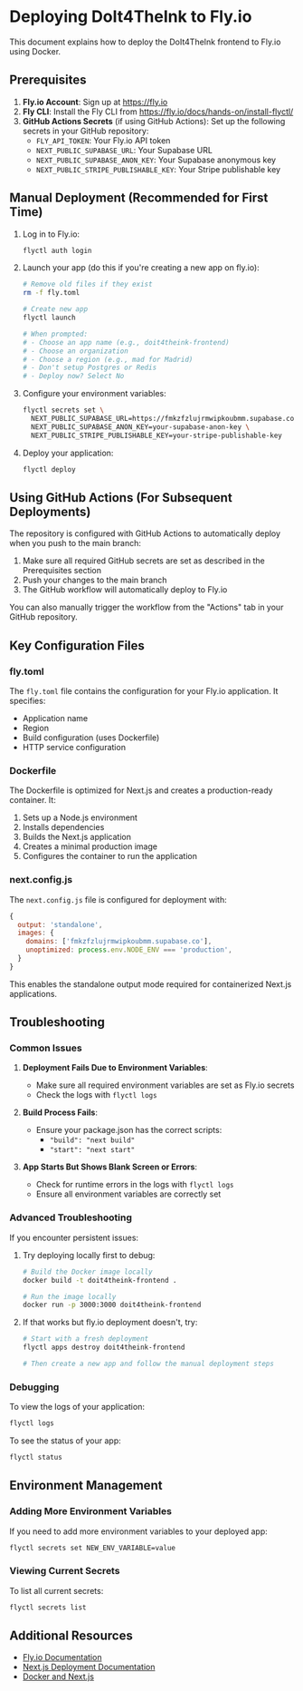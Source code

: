 # Deploying DoIt4TheInk to Fly.io

This document explains how to deploy the DoIt4TheInk frontend to Fly.io using Docker.

## Prerequisites

1. **Fly.io Account**: Sign up at https://fly.io
2. **Fly CLI**: Install the Fly CLI from https://fly.io/docs/hands-on/install-flyctl/
3. **GitHub Actions Secrets** (if using GitHub Actions): Set up the following secrets in your GitHub repository:
   - `FLY_API_TOKEN`: Your Fly.io API token
   - `NEXT_PUBLIC_SUPABASE_URL`: Your Supabase URL
   - `NEXT_PUBLIC_SUPABASE_ANON_KEY`: Your Supabase anonymous key
   - `NEXT_PUBLIC_STRIPE_PUBLISHABLE_KEY`: Your Stripe publishable key

## Manual Deployment (Recommended for First Time)

1. Log in to Fly.io:
   ```bash
   flyctl auth login
   ```

2. Launch your app (do this if you're creating a new app on fly.io):
   ```bash
   # Remove old files if they exist
   rm -f fly.toml

   # Create new app
   flyctl launch
   
   # When prompted:
   # - Choose an app name (e.g., doit4theink-frontend)
   # - Choose an organization
   # - Choose a region (e.g., mad for Madrid)
   # - Don't setup Postgres or Redis
   # - Deploy now? Select No
   ```

3. Configure your environment variables:
   ```bash
   flyctl secrets set \
     NEXT_PUBLIC_SUPABASE_URL=https://fmkzfzlujrmwipkoubmm.supabase.co \
     NEXT_PUBLIC_SUPABASE_ANON_KEY=your-supabase-anon-key \
     NEXT_PUBLIC_STRIPE_PUBLISHABLE_KEY=your-stripe-publishable-key
   ```

4. Deploy your application:
   ```bash
   flyctl deploy
   ```

## Using GitHub Actions (For Subsequent Deployments)

The repository is configured with GitHub Actions to automatically deploy when you push to the main branch:

1. Make sure all required GitHub secrets are set as described in the Prerequisites section
2. Push your changes to the main branch
3. The GitHub workflow will automatically deploy to Fly.io

You can also manually trigger the workflow from the "Actions" tab in your GitHub repository.

## Key Configuration Files

### fly.toml

The `fly.toml` file contains the configuration for your Fly.io application. It specifies:

- Application name
- Region
- Build configuration (uses Dockerfile)
- HTTP service configuration

### Dockerfile

The Dockerfile is optimized for Next.js and creates a production-ready container. It:

1. Sets up a Node.js environment
2. Installs dependencies
3. Builds the Next.js application
4. Creates a minimal production image
5. Configures the container to run the application

### next.config.js

The `next.config.js` file is configured for deployment with:

```javascript
{
  output: 'standalone',
  images: {
    domains: ['fmkzfzlujrmwipkoubmm.supabase.co'],
    unoptimized: process.env.NODE_ENV === 'production',
  }
}
```

This enables the standalone output mode required for containerized Next.js applications.

## Troubleshooting

### Common Issues

1. **Deployment Fails Due to Environment Variables**:
   - Make sure all required environment variables are set as Fly.io secrets
   - Check the logs with `flyctl logs`

2. **Build Process Fails**:
   - Ensure your package.json has the correct scripts:
     - `"build": "next build"`
     - `"start": "next start"`

3. **App Starts But Shows Blank Screen or Errors**:
   - Check for runtime errors in the logs with `flyctl logs`
   - Ensure all environment variables are correctly set

### Advanced Troubleshooting

If you encounter persistent issues:

1. Try deploying locally first to debug:
   ```bash
   # Build the Docker image locally
   docker build -t doit4theink-frontend .
   
   # Run the image locally
   docker run -p 3000:3000 doit4theink-frontend
   ```

2. If that works but fly.io deployment doesn't, try:
   ```bash
   # Start with a fresh deployment
   flyctl apps destroy doit4theink-frontend
   
   # Then create a new app and follow the manual deployment steps
   ```

### Debugging

To view the logs of your application:
```bash
flyctl logs
```

To see the status of your app:
```bash
flyctl status
```

## Environment Management

### Adding More Environment Variables

If you need to add more environment variables to your deployed app:

```bash
flyctl secrets set NEW_ENV_VARIABLE=value
```

### Viewing Current Secrets

To list all current secrets:
```bash
flyctl secrets list
```

## Additional Resources

- [Fly.io Documentation](https://fly.io/docs/)
- [Next.js Deployment Documentation](https://nextjs.org/docs/deployment)
- [Docker and Next.js](https://nextjs.org/docs/deployment#docker-image)
